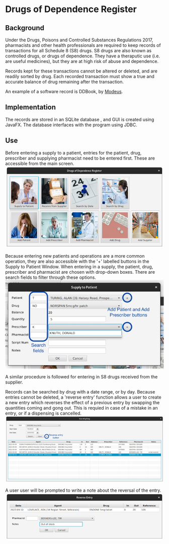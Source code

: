 # Drugs of Dependence Register

## Background
Under the Drugs, Poisons and Controlled Substances Regulations 2017, pharmacists and other health professionals are required to keep records of transactions for all Schedule 8 (S8) drugs. S8 drugs are also known as controlled drugs, or drugs of dependence. They have a theraputic use (i.e. are useful medicines), but they are at high risk of abuse and dependence.

Records kept for these transactions cannot be altered or deleted, and are readily sorted by drug. Each recorded transaction must show a true and accurate balance of drug remaining after the transaction.

An example of a software record is DDBook, by [Modeus](https://www.modeus.com.au/).

## Implementation
The records are stored in an SQLite database , and GUI is created using JavaFX. The database interfaces with the program using JDBC.

## Use

Before entering a supply to a patient, entries for the patient, drug, prescriber and supplying pharmacist need to be entered first. These are accessible from the main screen.
![Picture of Main Window](/MarkdownImages/MainWindow.png)

Because entering new patients and operations are a more common operation, they are also accessible with the '+' labelled buttons in the Supply to Patient Window. When entering in a supply, the patient, drug, prescriber and pharmacist are chosen with drop-down boxes. There are search fields to filter through these options.
![Picture of Supply to Patient Window](/MarkdownImages/SupplyToPatientWindow.jpg)

A similar procedure is followed for entering in S8 drugs received from the supplier.

Records can be searched by drug with a date range, or by day. Because entries cannot be deleted, a 'reverse entry' function allows a user to create a new entry which reverses the effect of a previous entry by swapping the quantities coming and gong out. This is requied in case of a mistake in an entry, or if a dispensing is cancelled.
![Picture of Search by Drug Window](/MarkdownImages/SearchByDrugWindow.jpg)

A user user will be prompted to write a note about the reversal of the entry.
![Picture of Reverse Entry Window](/MarkdownImages/ReverseEntryWindow.png)
